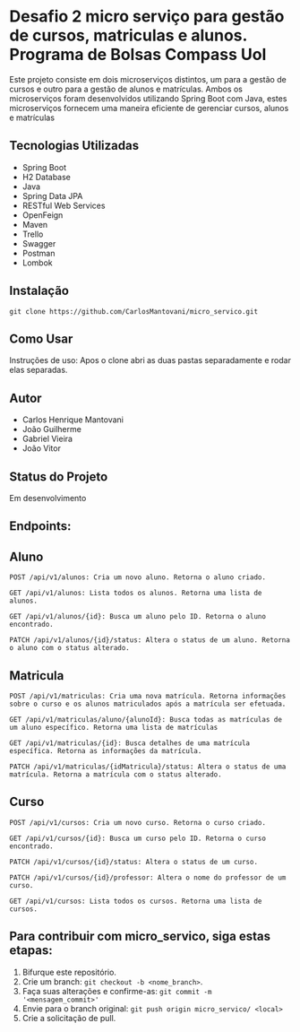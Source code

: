 ﻿# Desafio 2 micro serviço para gestão de cursos, matriculas e alunos. Programa de Bolsas Compass Uol

Este projeto consiste em dois microserviços distintos, um para a gestão de cursos e outro para a gestão de alunos e matrículas. Ambos os microserviços foram desenvolvidos utilizando Spring Boot com Java, estes microserviços fornecem uma maneira eficiente de gerenciar cursos, alunos e matrículas

## Tecnologias Utilizadas

- Spring Boot
- H2 Database
- Java
- Spring Data JPA
- RESTful Web Services
- OpenFeign
- Maven
- Trello
- Swagger
- Postman
- Lombok

## Instalação

```
git clone https://github.com/CarlosMantovani/micro_servico.git
```

## Como Usar

Instruções de uso: Apos o clone abri as duas pastas separadamente e rodar elas separadas.

## Autor
- Carlos Henrique Mantovani
- João Guilherme
- Gabriel Vieira
- João Vitor

## Status do Projeto

Em desenvolvimento

## Endpoints:
## Aluno
```
POST /api/v1/alunos: Cria um novo aluno. Retorna o aluno criado.
```
```
GET /api/v1/alunos: Lista todos os alunos. Retorna uma lista de alunos.
```
```
GET /api/v1/alunos/{id}: Busca um aluno pelo ID. Retorna o aluno encontrado.
```
```
PATCH /api/v1/alunos/{id}/status: Altera o status de um aluno. Retorna o aluno com o status alterado.
```
## Matricula
```
POST /api/v1/matriculas: Cria uma nova matrícula. Retorna informações sobre o curso e os alunos matriculados após a matrícula ser efetuada.
```
```
GET /api/v1/matriculas/aluno/{alunoId}: Busca todas as matrículas de um aluno específico. Retorna uma lista de matrículas
```
```
GET /api/v1/matriculas/{id}: Busca detalhes de uma matrícula específica. Retorna as informações da matrícula.
```
```
PATCH /api/v1/matriculas/{idMatricula}/status: Altera o status de uma matrícula. Retorna a matrícula com o status alterado.
```
## Curso
```
POST /api/v1/cursos: Cria um novo curso. Retorna o curso criado.
```
```
GET /api/v1/cursos/{id}: Busca um curso pelo ID. Retorna o curso encontrado.
```
```
PATCH /api/v1/cursos/{id}/status: Altera o status de um curso. 
```
```
PATCH /api/v1/cursos/{id}/professor: Altera o nome do professor de um curso.
```
```
GET /api/v1/cursos: Lista todos os cursos. Retorna uma lista de cursos.
```
## Para contribuir com micro_servico, siga estas etapas:

1. Bifurque este repositório.
2. Crie um branch: `git checkout -b <nome_branch>`.
3. Faça suas alterações e confirme-as: `git commit -m '<mensagem_commit>'`
4. Envie para o branch original: `git push origin micro_servico/ <local>`
5. Crie a solicitação de pull.
